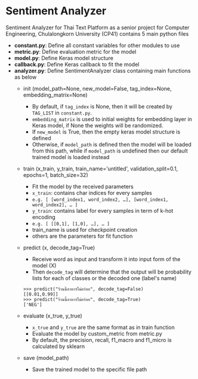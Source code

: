 # Sentiment Analyzer
Sentiment Analyzer for Thai Text Platform as a senior project for Computer Engineering, Chulalongkorn University (CP41) contains 5 main python files
- **constant.py**: Define all constant variables for other modules to use
- **metric.py**: Define evaluation metric for the model
- **model.py**: Define Keras model structure
- **callback.py**: Define Keras callback to fit the model
- **analyzer.py**: Define SentimentAnalyzer class containing main functions as below
    *   init (model_path=None, new_model=False, tag_index=None, embedding_matrix=None)
        - By default, if `tag_index` is None, then it will be created by `TAG_LIST` in `constant.py`.
        - `embedding_matrix` is used to initial weights for embedding layer in Keras model, if None the weights will be randomized.
        - If `new_model` is True, then the empty keras model structure is defined
        - Otherwise, if `model_path` is defined then the model will be loaded from this path, while if `model_path` is undefined then our default trained model is loaded instead
    *	train (x_train, y_train, train_name='untitled', validation_split=0.1, epochs=1, batch_size=32)
        - Fit the model by the received parameters
        - `x_train`: contains char indices for every samples
        - `e.g. [ [word_index1, word_index2, …], [word_index1, word_index2], … ]`
        - `y_train`: contains label for every samples in term of k-hot encoding
        - `e.g. [ [[0,1], [1,0], …], … ]`
        - train_name is used for checkpoint creation
        - others are the parameters for fit function

    *	predict (x, decode_tag=True)
        - Receive word as input and transform it into input form of the model (X)
        - Then `decode_tag` will determine that the output will be probability lists for each of classes or the decoded one (label's name)
        ```
        >>> predict("ร้านนี้อาหารไม่อร่อย", decode_tag=False)
        [[0.01,0.99]]
        >>> predict("ร้านนี้อาหารไม่อร่อย", decode_tag=True)
        ['NEG']
        ```

    *	evaluate (x_true, y_true)
        - `x_true` and `y_true` are the same format as in train function
        - Evaluate the model by custom_metric from metric.py
        - By default, the precision, recall, f1_macro and f1_micro is calculated by sklearn
    *	save (model_path)
        - Save the trained model to the specific file path
